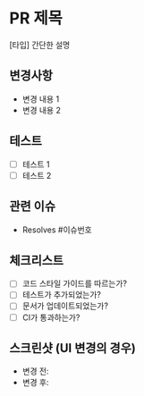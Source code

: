 # PR 제목
[타입] 간단한 설명

## 변경사항
- 변경 내용 1
- 변경 내용 2

## 테스트
- [ ] 테스트 1
- [ ] 테스트 2

## 관련 이슈
- Resolves #이슈번호

## 체크리스트
- [ ] 코드 스타일 가이드를 따르는가?
- [ ] 테스트가 추가되었는가?
- [ ] 문서가 업데이트되었는가?
- [ ] CI가 통과하는가?

## 스크린샷 (UI 변경의 경우)
- 변경 전:
- 변경 후: 